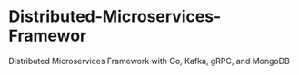 # Distributed-Microservices-Framewor
Distributed Microservices Framework with Go, Kafka, gRPC, and MongoDB
